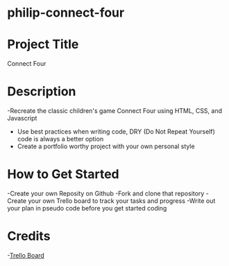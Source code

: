 # philip-connect-four

# Project Title

Connect Four

# Description

-Recreate the classic children's game Connect Four using HTML, CSS, and Javascript

- Use best practices when writing code, DRY (Do Not Repeat Yourself) code is always a better option
- Create a portfolio worthy project with your own personal style

# How to Get Started

-Create your own Reposity on Github
-Fork and clone that repository
-Create your own Trello board to track your tasks and progress
-Write out your plan in pseudo code before you get started coding

# Credits

-[Trello Board](https://trello.com/invite/b/SbmYsS8z/0584caed25458c8565eeaeb48ab0b909/connect-four)
